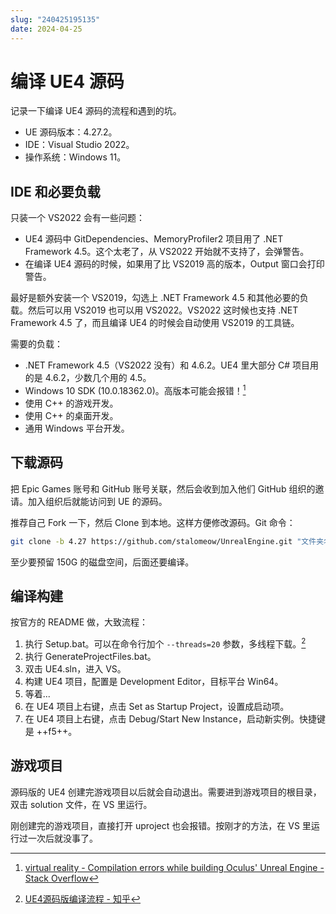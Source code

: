 ```yaml
---
slug: "240425195135"
date: 2024-04-25
---
```


# 编译 UE4 源码


记录一下编译 UE4 源码的流程和遇到的坑。

- UE 源码版本：4.27.2。
- IDE：Visual Studio 2022。
- 操作系统：Windows 11。

## IDE 和必要负载

只装一个 VS2022 会有一些问题：

- UE4 源码中 GitDependencies、MemoryProfiler2 项目用了 .NET Framework 4.5。这个太老了，从 VS2022 开始就不支持了，会弹警告。
- 在编译 UE4 源码的时候，如果用了比 VS2019 高的版本，Output 窗口会打印警告。

最好是额外安装一个 VS2019，勾选上 .NET Framework 4.5 和其他必要的负载。然后可以用 VS2019 也可以用 VS2022。VS2022 这时候也支持 .NET Framework 4.5 了，而且编译 UE4 的时候会自动使用 VS2019 的工具链。

需要的负载：

- .NET Framework 4.5（VS2022 没有）和 4.6.2。UE4 里大部分 C# 项目用的是 4.6.2，少数几个用的 4.5。
- Windows 10 SDK (10.0.18362.0)。高版本可能会报错！[^1]
- 使用 C++ 的游戏开发。
- 使用 C++ 的桌面开发。
- 通用 Windows 平台开发。

## 下载源码

把 Epic Games 账号和 GitHub 账号关联，然后会收到加入他们 GitHub 组织的邀请。加入组织后就能访问到 UE 的源码。

推荐自己 Fork 一下，然后 Clone 到本地。这样方便修改源码。Git 命令：

``` bash
git clone -b 4.27 https://github.com/stalomeow/UnrealEngine.git "文件夹名称"
```

至少要预留 150G 的磁盘空间，后面还要编译。

## 编译构建

按官方的 README 做，大致流程：

1. 执行 Setup.bat。可以在命令行加个 `--threads=20` 参数，多线程下载。[^2]
2. 执行 GenerateProjectFiles.bat。
3. 双击 UE4.sln，进入 VS。
4. 构建 UE4 项目，配置是 Development Editor，目标平台 Win64。
5. 等着...
6. 在 UE4 项目上右键，点击 Set as Startup Project，设置成启动项。
7. 在 UE4 项目上右键，点击 Debug/Start New Instance，启动新实例。快捷键是 ++f5++。

## 游戏项目

源码版的 UE4 创建完游戏项目以后就会自动退出。需要进到游戏项目的根目录，双击 solution 文件，在 VS 里运行。

刚创建完的游戏项目，直接打开 uproject 也会报错。按刚才的方法，在 VS 里运行过一次后就没事了。

[^1]: [virtual reality - Compilation errors while building Oculus' Unreal Engine - Stack Overflow](https://stackoverflow.com/questions/72304385/compilation-errors-while-building-oculus-unreal-engine)
[^2]: [UE4源码版编译流程 - 知乎](https://zhuanlan.zhihu.com/p/366392529)